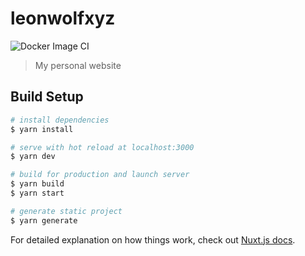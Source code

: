 # leonwolfxyz
![Docker Image CI](https://github.com/leon3103/leonwolfxyz/workflows/Docker%20Image%20CI/badge.svg?branch=master)

> My personal website
## Build Setup

``` bash
# install dependencies
$ yarn install

# serve with hot reload at localhost:3000
$ yarn dev

# build for production and launch server
$ yarn build
$ yarn start

# generate static project
$ yarn generate
```

For detailed explanation on how things work, check out [Nuxt.js docs](https://nuxtjs.org).
